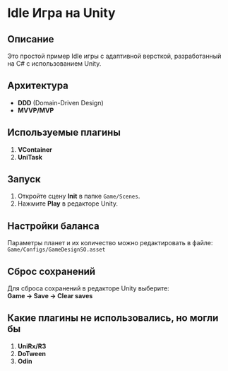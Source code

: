# Idle Игра на Unity


## Описание
Это простой пример Idle игры с адаптивной версткой, разработанный на C# с использованием Unity.

## Архитектура
- **DDD** (Domain-Driven Design)
- **MVVP/MVP**

## Используемые плагины
1. **VContainer**
2. **UniTask**

## Запуск
1. Откройте сцену **Init** в папке `Game/Scenes`.
2. Нажмите **Play** в редакторе Unity.

## Настройки баланса
Параметры планет и их количество можно редактировать в файле:  
`Game/Configs/GameDesignSO.asset`

## Сброс сохранений
Для сброса сохранений в редакторе Unity выберите:  
**Game → Save → Clear saves**

## Какие плагины не использовались, но могли бы
1. **UniRx/R3**
2. **DoTween**
3. **Odin**
